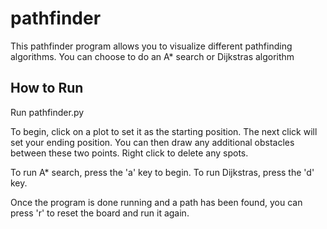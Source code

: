 # pathfinder

This pathfinder program allows you to visualize different pathfinding algorithms.
You can choose to do an A* search or Dijkstras algorithm 

## How to Run
Run pathfinder.py

To begin, click on a plot to set it as the starting position. The next click will set your ending position. You can then draw any additional 
obstacles between these two points. Right click to delete any spots.

To run A* search, press the 'a' key to begin. To run Dijkstras, press the 'd' key.

Once the program is done running and a path has been found, you can press 'r' to reset the board and run it again.
